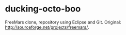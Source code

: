 # ducking-octo-boo
FreeMars clone, repository using Eclipse and Git. Original: http://sourceforge.net/projects/freemars/.
